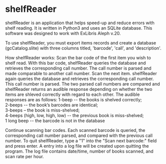 shelfReader
===========

shelfReader is an application that helps speed-up and reduce errors with shelf reading.  It is written in Python3 and uses an SQLite database.  This software was designed to work with ExLibris Aleph v.20.

To use shelfReader, you must export items records and create a database (gcCatalog.slite) with three columns titled, 'barcode', 'call', and 'description'.

How shelfReader works:
  Scan the bar code of the first item you wish to shelf read.
  With this bar code, shelfReader queries the database and retrieves the corresponding call number.
  The call number is parsed and made comparable to another call number.
  Scan the next item.
  shelfReader again queries the database and retrieves the corresponding call number.
  This call number is parsed.
  The two parsed call numbers are compared and shelfReader returns an audible response depending on whether the two items    are shleved correctly with regard to each other.  The audible responses are as follows:
      1-beep   -- the books is shelved correctly;  
      2-beeps -- the book’s barcodes are identical;  
      3-beeps – the book is miss-shelved;  
      4-beeps (high, low, high, low)  -- the previous book is miss-shelved;  
      1 long beep  -- the barcode is not in the database

  Continue scanning bar codes.
  Each scanned barcode is queried, the corresponding call number parsed, and compared with the previous call number.
  To quit shelfReader, type a "1" into the "Scan next barcode:" field and press enter.
  A entry into a log file will be created upon quitting the program.  The log file contains date/time, number of books     scanned, and scan rate per hour.
